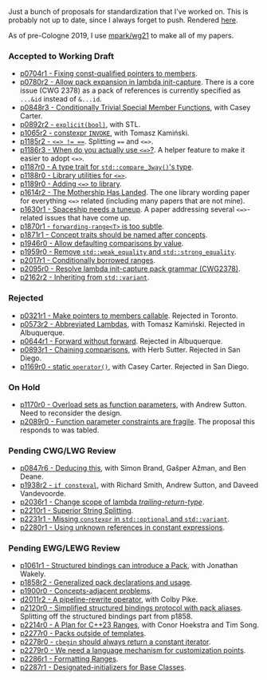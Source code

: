 Just a bunch of proposals for standardization that I've worked on. This is
probably not up to date, since I always forget to push. Rendered
[here](https://brevzin.github.io/cpp_proposals).

As of pre-Cologne 2019, I use [mpark/wg21](https://github.com/mpark/wg21) to
make all of my papers.

### Accepted to Working Draft

- [p0704r1 - Fixing const-qualified pointers to members](0704_const_qual_pmfs/p0704r1.html).
- [p0780r2 - Allow pack expansion in lambda init-capture](0780_lambda_pack_capture/p0780r2.html). There is a core issue (CWG 2378) as a pack of references is currently specified as `...&id` instead of `&...id`.
- [p0848r3 - Conditionally Trivial Special Member Functions](0848_special_members/p0848r3.html), with Casey Carter.
- [p0892r2 - `explicit(bool)`](0892_explicit_bool/p0892r2.html), with STL. 
- [p1065r2 - constexpr `INVOKE`](1065_constexpr_invoke/p1065r2.html), with Tomasz Kamiński.
- [p1185r2 - `<=> != ==`](118x_spaceship/p1185r2.html). Splitting `==` and `<=>`.
- [p1186r3 - When do you actually use `<=>`?](118x_spaceship/p1186r3.html). A helper feature to make it easier to adopt `<=>`.
- [p1187r0 - A type trait for `std::compare_3way()`'s type](118x_spaceship/p1187r0.html).
- [p1188r0 - Library utilities for `<=>`](118x_spaceship/p1188r0.html).
- [p1189r0 - Adding `<=>` to library](118x_spaceship/p1189r0.html).
- [p1614r2 - The Mothership Has Landed](118x_spaceship/p1614r2.html). The one library wording paper for everything `<=>` related (including many papers that are not mine).
- [p1630r1 - Spaceship needs a tuneup](118x_spaceship/p1630r1.html). A paper addressing several `<=>`-related issues that have come up.
- [p1870r1 - `forwarding-range<T>` is too subtle](1870_forwarding_range/p1870r1.html).
- [p1871r1 - Concept traits should be named after concepts](1871_enable_sized_range/p1871r1.html).
- [p1946r0 - Allow defaulting comparisons by value](1946_dflt_value_comparisons/p1946r0.html).
- [p1959r0 - Remove `std::weak_equality` and `std::strong_equality`](1959_remove_equality/p1959r0.html).
- [p2017r1 - Conditionally borrowed ranges](2017_safe_range/p2017r1.html).
- [p2095r0 - Resolve lambda init-capture pack grammar (CWG2378)](2095_lambda_pack_cwg/p2095r0.html).
- [p2162r2 - Inheriting from `std::variant`](2162_inherit_variant/p2162r2.html).

### Rejected

- [p0321r1 - Make pointers to members callable](0312_pointers_to_members/p0312r1.html). Rejected in Toronto.
- [p0573r2 - Abbreviated Lambdas](0573_abbrev_lambdas/p0573r2.html), with Tomasz Kamiński. Rejected in Albuquerque.
- [p0644r1 - Forward without forward](0644_fwd/p0644r1.html). Rejected in Albuquerque.
- [p0893r1 - Chaining comparisons](0893_chain_comparisons/p0893r1.html), with Herb Sutter. Rejected in San Diego.
- [p1169r0 - static `operator()`](1169_static_call/p1169r0.html), with Casey Carter. Rejected in San Diego.

### On Hold
- [p1170r0 - Overload sets as function parameters](1170_overload_sets/p1170r0.html), with Andrew Sutton. Need to reconsider the design.
- [p2089r0 - Function parameter constraints are fragile](2089_param_constraints/p2089r0.html). The proposal this responds to was tabled.

### Pending CWG/LWG Review

- [p0847r6 - Deducing this](0847_deducing_this/p0847r6.html), with Simon Brand, Gašper Ažman, and Ben Deane.
- [p1938r2 - `if consteval`](1938_if_consteval/p1938r2.html), with Richard Smith, Andrew Sutton, and Daveed Vandevoorde.
- [p2036r1 - Change scope of lambda _trailing-return-type_](2036_lambda_scope/p2036r1.html).
- [p2210r1 - Superior String Splitting](2210_string_split/p2210r1.html).
- [p2231r1 - Missing `constexpr` in `std::optional` and `std::variant`](2231_constexpr_optional_variant/p2231r1.html).
- [p2280r1 - Using unknown references in constant expressions](2280_unknown_reference/p2280r1.html).

### Pending EWG/LEWG Review

- [p1061r1 - Structured bindings can introduce a Pack](1061_sb_pack/p1061r1.html), with Jonathan Wakely.
- [p1858r2 - Generalized pack declarations and usage](1858_generalized_packs/p1858r2.html).
- [p1900r0 - Concepts-adjacent problems](1900_concepts/p1900r0.html).
- [d2011r2 - A pipeline-rewrite operator](2011_pipeline/d2011r2.html), with Colby Pike.
- [p2120r0 - Simplified structured bindings protocol with pack aliases](1858_generalized_packs/p2120r0.html). Splitting off the structured bindings part from p1858.
- [p2214r0 - A Plan for C++23 Ranges](2214_ranges_plan/p2214r0.html), with Conor Hoekstra and Tim Song.
- [p2277r0 - Packs outside of templates](2277_packs_outside_of_templates/p2277r0.html).
- [p2278r0 - `cbegin` should always return a constant iterator](2278_cbegin/p2278r0.html).
- [p2279r0 - We need a language mechanism for customization points](2279_static_polymorphism/p2279r0.html).
- [p2286r1 - Formatting Ranges](2286_fmt_ranges/p2286r1.html).
- [p2287r1 - Designated-initializers for Base Classes](2287_designated_base/p2287r1.html).
